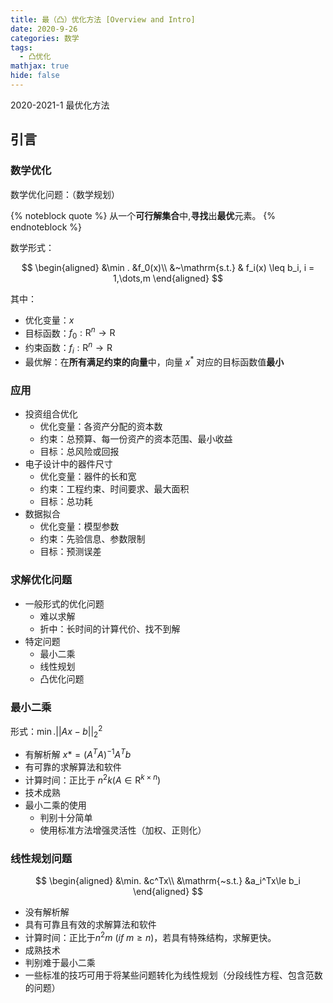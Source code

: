 ```yaml
---
title: 最（凸）优化方法 [Overview and Intro]
date: 2020-9-26
categories: 数学
tags:
  - 凸优化
mathjax: true
hide: false
---
```


2020-2021-1 最优化方法

<!-- more -->

## 引言

### 数学优化

数学优化问题：（数学规划）

{% noteblock quote %}
从一个**可行解集合**中,**寻找**出**最优**元素。
{% endnoteblock %}

数学形式：

$$
\begin{aligned}
    &\min . &f_0(x)\\
    &~\mathrm{s.t.} & f_i(x) \leq b_i, i = 1,\dots,m
\end{aligned}
$$

其中：

- 优化变量：$x$
- 目标函数：$f_0:\mathrm{R}^n\rightarrow\mathrm{R}$
- 约束函数：$f_i:\mathrm{R}^n\rightarrow\mathrm{R}$
- 最优解：在**所有满足约束的向量**中，向量 $x^*$ 对应的目标函数值**最小**

### 应用

- 投资组合优化
  - 优化变量：各资产分配的资本数
  - 约束：总预算、每⼀份资产的资本范围、最⼩收益
  - ⽬标：总风险或回报
- 电⼦设计中的器件尺⼨
  - 优化变量：器件的长和宽
  - 约束：⼯程约束、时间要求、最⼤⾯积
  - ⽬标：总功耗
- 数据拟合
  - 优化变量：模型参数
  - 约束：先验信息、参数限制
  - ⽬标：预测误差

### 求解优化问题

- 一般形式的优化问题
  - 难以求解
  - 折中：长时间的计算代价、找不到解
- 特定问题
  - 最小二乘
  - 线性规划
  - 凸优化问题

### 最小二乘

形式：$\displaystyle\min.||Ax-b||_2^2$

- 有解析解 $x* = (A^TA)^{-1}A^Tb$
- 有可靠的求解算法和软件 <!-- TODO -->
- 计算时间：正比于 $n^2k(A\in \mathrm{R}^{k\times n})$
- 技术成熟
- 最⼩⼆乘的使⽤
  - 判别⼗分简单
  - 使⽤标准⽅法增强灵活性（加权、正则化）

### 线性规划问题

$$
\begin{aligned}
    &\min. &c^Tx\\
    &\mathrm{~s.t.} &a_i^Tx\le b_i
\end{aligned}
$$

- 没有解析解
- 具有可靠且有效的求解算法和软件
- 计算时间：正⽐于$n^2m~(if~m \ge n)$，若具有特殊结构，求解更快。
- 成熟技术
- 判别难于最⼩⼆乘
- ⼀些标准的技巧可⽤于将某些问题转化为线性规划（分段线性⽅程、包含范数的问题）

<!-- TODO: ppt p48 -->